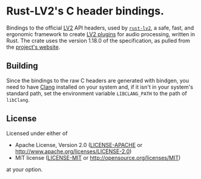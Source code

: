 # Rust-LV2's C header bindings.

Bindings to the official [LV2](https://lv2plug.in/) API headers, used by [`rust-lv2`](https://crates.io/crates/lv2), a safe, fast, and ergonomic framework to create [LV2 plugins](http://lv2plug.in/) for audio processing, written in Rust. The crate uses the version 1.18.0 of the specification, as pulled from the [project's website](https://lv2plug.in/lv2-1-18-0.html).

## Building

Since the bindings to the raw C headers are generated with bindgen, you need to have [Clang](https://clang.llvm.org/) installed on your system and, if it isn't in your system's standard path, set the environment variable `LIBCLANG_PATH` to the path of `libClang`.

## License

Licensed under either of

 * Apache License, Version 2.0
   ([LICENSE-APACHE](LICENSE-APACHE) or http://www.apache.org/licenses/LICENSE-2.0)
 * MIT license
   ([LICENSE-MIT](LICENSE-MIT) or http://opensource.org/licenses/MIT)

at your option.